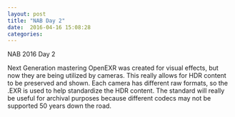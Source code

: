 ```yaml
---
layout: post
title: "NAB Day 2"
date:  2016-04-16 15:08:28
categories:
---
```

NAB 2016 Day 2

Next Generation mastering
OpenEXR was created for visual effects, but now they are being utilized by
cameras. This really allows for HDR content to be preserved and shown. Each
camera has different raw formats, so the .EXR is used to help standardize the
HDR content. The standard will really be useful for archival purposes because
different codecs may not be supported 50 years down the road.
